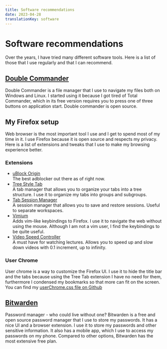 ```yaml
---
title: Software recommendations 
date: 2023-04-28
translationKey: software
---
```


# Software recommendations

Over the years, I have tried many different software tools. Here is a list of those that I use regularly and that I can recommend.

## [Double Commander](https://doublecmd.sourceforge.io/)
Double Commander is a file manager that I use to navigate my files both on Windows and Linux.
I started using it because I got tired of Total Commander, which in its free version requires you to press one of three buttons on application start. Double commander is open source.

## My Firefox setup
Web browser is the most important tool I use and I get to spend most of my time in it. I use Firefox because it is open source and respects my privacy. Here is a list of extensions and tweaks that I use to make my browsing experience better.

### Extensions

- [uBlock Origin](https://addons.mozilla.org/en-US/firefox/addon/ublock-origin/)  
  The best adblocker out there as of right now.
- [Tree Style Tab](https://addons.mozilla.org/en-US/firefox/addon/tree-style-tab/)  
  A tab manager that allows you to organize your tabs into a tree structure. I use it to organize my tabs into groups and subgroups.
- [Tab Session Manager](https://addons.mozilla.org/en-US/firefox/addon/tab-session-manager/)  
  A session manager that allows you to save and restore sessions. Useful to separate workspaces.
- [Vimium](https://addons.mozilla.org/en-US/firefox/addon/vimium-ff/)  
  Adds vim-like keybindings to Firefox. I use it to navigate the web without using the mouse. Although I am not a vim user, I find the keybindings to be quite useful.
- [Video Speed Controller](https://addons.mozilla.org/en-US/firefox/addon/videospeed/)  
  A must have for watching lectures. Allows you to speed up and slow down videos with 0.1 increment, up to infinity.

### User Chrome
User chrome is a way to customize the Firefox UI. I use it to hide the title bar and the tabs because using the Tree Tab extension I have no need for them, furthermore I condensed my bookmarks so that more can fit on the screen. You can find my [userChrome.css file on Github](https://github.com/zdenecek/mozilla_user_chrome)

## [Bitwarden](https://bitwarden.com/)
Password manager - who could live without one? Bitwarden is a free and open source password manager that I use to store my passwords. It has a nice UI and a browser extension. I use it to store my passwords and other sensitive information. It also has a mobile app, which I use to access my passwords on my phone. Compared to other options, Bitwarden has the most extensive free plan.
